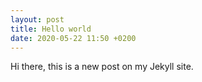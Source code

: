 ```yaml
---
layout: post
title: Hello world
date: 2020-05-22 11:50 +0200
---
```


Hi there, this is a new post on my Jekyll site.
